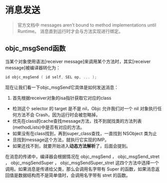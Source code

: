 # 消息发送

>官方文档中 
messages aren’t bound to method implementations until Runtime。
消息直到运行时才会与方法实现进行绑定。

## objc_msgSend函数

当某个对象使用语法[receiver message]来调用某个方法时，其实[receiver message]被编译器转化为：
```c
id objc_msgSend ( id self, SEL op, ... );
```
现在让我们看一下objc_msgSend它具体是如何发送消息：

1. 首先根据receiver对象的isa指针获取它对应的class
- 检测这个 selector 的 target 是不是 nil，Objc 允许我们对一个 nil 对象执行任何方法不会 Crash，因为运行时会被忽略掉。
- 优先在class的cache查找message方法，找不到就找类的方法列表(methodLists)中是否有对应的方法。
- 如果没有在class找到，再到super_class查找，一直找到 NSObject 类为止
- 旦找到message这个方法，就执行它实现的IMP。
- 如果还找不到，就要开始进入**动态方法解析**了，后面会提到。

在消息的传递中，编译器会根据情况在 objc_msgSend ， objc_msgSend_stret ， objc_msgSendSuper ， objc_msgSendSuper_stret 这四个方法中选择一个调用。如果消息是传递给父类，那么会调用名字带有 Super 的函数，如果消息返回值是数据结构而不是简单值时，会调用名字带有 stret 的函数。